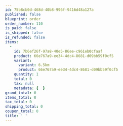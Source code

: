 ```yaml
---
id: 75b8cb0d-468d-40b8-996f-9416d48a127a
published: false
blueprint: order
order_number: 110
is_paid: false
is_shipped: false
is_refunded: false
items:
  -
    id: 7b6ef26f-97a8-40e5-86ee-c961eb0cfaaf
    product: 66e767a9-ee34-4dc4-8681-d09bb59f0cf5
    variant:
      variant: 6.5km
      product: 66e767a9-ee34-4dc4-8681-d09bb59f0cf5
    quantity: 1
    total: 0
    tax: null
    metadata: {  }
grand_total: 0
items_total: 0
tax_total: 0
shipping_total: 0
coupon_total: 0
title: ' '
---
```

